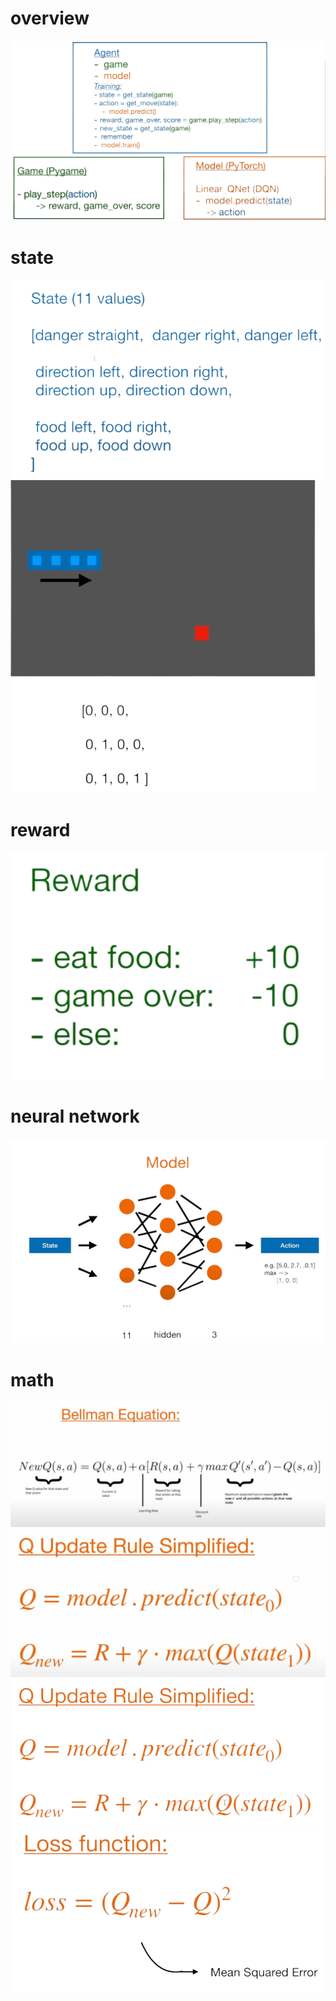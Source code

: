 
# overview
<img src="src/overview.png"/>

# state 

<img src="src/state.png"/>
<img src="src/live-game-state.png"/>

# reward 
<img src="src/reward.png"/>

# neural network
<img src="src/neural.png"/>

# math
<img src="src/math1.png"/>
<img src="src/math2.png"/>
<img src="src/math3.png"/>
<img src="src/math4.png"/>
